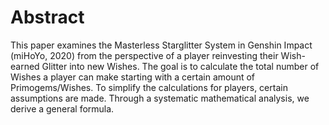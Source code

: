 # Abstract
This paper examines the Masterless Starglitter System in Genshin
Impact (miHoYo, 2020) from the perspective of a player reinvesting
their Wish-earned Glitter into new Wishes. The goal is to calculate
the total number of Wishes a player can make starting with a certain
amount of Primogems/Wishes.
To simplify the calculations for players, certain assumptions are made.
Through a systematic mathematical analysis, we derive a general formula.


